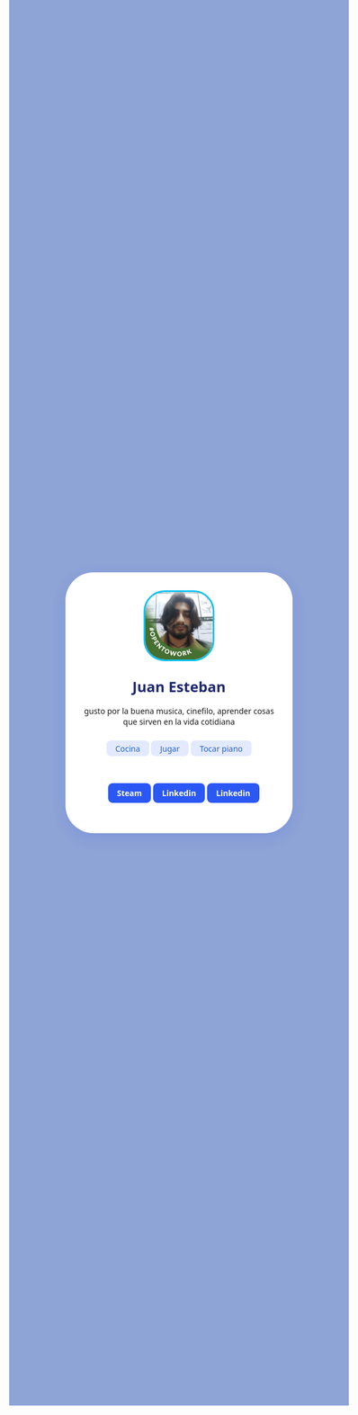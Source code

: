 <!DOCTYPE html>
<html lang="es">
<head>
  <meta charset="UTF-8">
  <title>Tarjeta de Presentación Digital</title>
  <style>
    body {
      background: #8ea3d6ff;
      font-family: 'Segoe UI', Arial, Verdana;
      display: flex;
      height: 60vh;
      align-items: center;
      justify-content: center;
    }
    .card {
      background: #fff;
      border-radius: 50px;
      box-shadow: 0 8px 24px rgba(43,88,245,0.15);
      padding: 2rem;
      max-width: 340px;
      text-align: center;
    }
    .exodia {
      background: #fff;
      /*border-radius: 0px;*/
      box-shadow: 0 0px 0px rgba(43,88,245,0.15);
      /*padding: 2rem;*/
      max-width: 300px;
      text-align: left;
      padding-left: 20px
    }
    .card img {
      width: 120px;
      height: 120px;
      border-radius: 30%;
      border: 3px solid #09c3f2ff;
      margin-bottom: 1rem;
      object-fit: cover;
    }
    .card h1 {
      color: #1d276b;
      margin: 0.5rem 0 1rem 0;
      font-size: 1.6rem;
    }
    .interests {
      list-style: none;
      padding: 0;
      margin: 1rem 0;
    }
    .interests li {
      background: #e3eafd;
      color: #2561ce;
      margin: 0.5rem 0;
      border-radius: 8px;
      padding: 0.3rem 1rem;
      display: inline-block;
    }
     .exodia li {
      background: #fff;
      color: #cd3434ff;
      margin: 0.5rem 0;
      border-radius: 8px;
      padding: 0.rem rem;
      display: inline-block;
    }
    .card a {
      text-decoration: none;
      color: #fff;
      background: #2b58f5;
      padding: 0.5rem 1rem;
      border-radius: 8px;
      margin-top: 1rem;
      display: inline-block;
      font-weight: bold;
      transition: background 0.9s;
    }
    .exodia a {
      text-decoration: none;
      color: #fff;
      background: #2b58f5;
      padding: 0.5rem 1rem;
      border-radius: 8px;
      margin-top: 1rem;
      display: inline-block;
      font-weight: bold;
      transition: background 0.1s;
    }
    .card a:hover {
      background: #172c6a;
    }
  </style>
</head>
<body>
  <div class="card">
    <img src="1749532200149.jpeg" alt="Avatar">
    <h1>Juan Esteban</h1>
    <p>gusto por la buena musica, cinefilo, aprender cosas que sirven en la vida cotidiana</p>
    <ul class="interests">
      <li>Cocina</li>
      <li>Jugar</li>
      <li>Tocar piano</li>
    </ul>
    <ul class=exodia>
     <ul class="asd">
      <li><a href="https://steamcommunity.com/profiles/76561198848642339/" target="_blank">Steam</a></li>
      <li><a href="https://www.linkedin.com/in/juan-campos-670998182/" target="_blank">Linkedin</a></li>
      <li><a href="https://github.com/labelahundo" target="_blank">Linkedin</a></li>
    </ul></ul>
  </div>
</body>
</html>